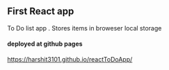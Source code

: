 ## First React app


To Do list app . Stores items in broweser local storage

#### deployed at github pages

https://harshit3101.github.io/reactToDoApp/
